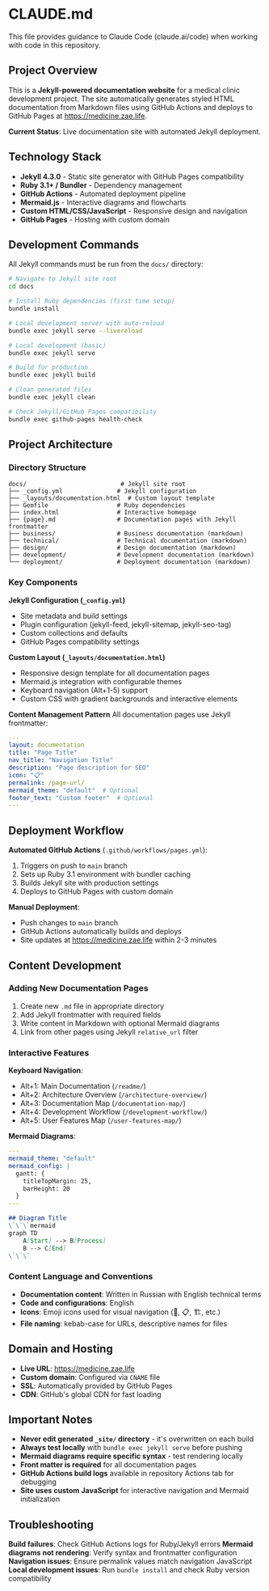 # CLAUDE.md

This file provides guidance to Claude Code (claude.ai/code) when working with code in this repository.

## Project Overview

This is a **Jekyll-powered documentation website** for a medical clinic development project. The site automatically generates styled HTML documentation from Markdown files using GitHub Actions and deploys to GitHub Pages at https://medicine.zae.life.

**Current Status**: Live documentation site with automated Jekyll deployment.

## Technology Stack

- **Jekyll 4.3.0** - Static site generator with GitHub Pages compatibility
- **Ruby 3.1+ / Bundler** - Dependency management
- **GitHub Actions** - Automated deployment pipeline
- **Mermaid.js** - Interactive diagrams and flowcharts
- **Custom HTML/CSS/JavaScript** - Responsive design and navigation
- **GitHub Pages** - Hosting with custom domain

## Development Commands

All Jekyll commands must be run from the `docs/` directory:

```bash
# Navigate to Jekyll site root
cd docs

# Install Ruby dependencies (first time setup)
bundle install

# Local development server with auto-reload
bundle exec jekyll serve --livereload

# Local development (basic)
bundle exec jekyll serve

# Build for production
bundle exec jekyll build

# Clean generated files
bundle exec jekyll clean

# Check Jekyll/GitHub Pages compatibility
bundle exec github-pages health-check
```

## Project Architecture

### Directory Structure
```
docs/                          # Jekyll site root
├── _config.yml               # Jekyll configuration
├── _layouts/documentation.html  # Custom layout template
├── Gemfile                   # Ruby dependencies
├── index.html                # Interactive homepage
├── {page}.md                 # Documentation pages with Jekyll frontmatter
├── business/                 # Business documentation (markdown)
├── technical/                # Technical documentation (markdown)
├── design/                   # Design documentation (markdown)
├── development/              # Development documentation (markdown)
└── deployment/               # Deployment documentation (markdown)
```

### Key Components

**Jekyll Configuration (`_config.yml`)**
- Site metadata and build settings
- Plugin configuration (jekyll-feed, jekyll-sitemap, jekyll-seo-tag)
- Custom collections and defaults
- GitHub Pages compatibility settings

**Custom Layout (`_layouts/documentation.html`)**
- Responsive design template for all documentation pages
- Mermaid.js integration with configurable themes
- Keyboard navigation (Alt+1-5) support
- Custom CSS with gradient backgrounds and interactive elements

**Content Management Pattern**
All documentation pages use Jekyll frontmatter:
```yaml
---
layout: documentation
title: "Page Title"
nav_title: "Navigation Title"
description: "Page description for SEO"
icon: "📋"
permalink: /page-url/
mermaid_theme: "default"  # Optional
footer_text: "Custom footer"  # Optional
---
```

## Deployment Workflow

**Automated GitHub Actions** (`.github/workflows/pages.yml`):
1. Triggers on push to `main` branch
2. Sets up Ruby 3.1 environment with bundler caching
3. Builds Jekyll site with production settings
4. Deploys to GitHub Pages with custom domain

**Manual Deployment**:
- Push changes to `main` branch
- GitHub Actions automatically builds and deploys
- Site updates at https://medicine.zae.life within 2-3 minutes

## Content Development

### Adding New Documentation Pages

1. Create new `.md` file in appropriate directory
2. Add Jekyll frontmatter with required fields
3. Write content in Markdown with optional Mermaid diagrams
4. Link from other pages using Jekyll `relative_url` filter

### Interactive Features

**Keyboard Navigation**:
- Alt+1: Main Documentation (`/readme/`)
- Alt+2: Architecture Overview (`/architecture-overview/`)
- Alt+3: Documentation Map (`/documentation-map/`)
- Alt+4: Development Workflow (`/development-workflow/`)
- Alt+5: User Features Map (`/user-features-map/`)

**Mermaid Diagrams**:
```yaml
---
mermaid_theme: "default"
mermaid_config: |
  gantt: {
    titleTopMargin: 25,
    barHeight: 20
  }
---
```

```markdown
## Diagram Title
\`\`\`mermaid
graph TD
    A[Start] --> B[Process]
    B --> C[End]
\`\`\`
```

### Content Language and Conventions

- **Documentation content**: Written in Russian with English technical terms
- **Code and configurations**: English
- **Icons**: Emoji icons used for visual navigation (🏥, 📋, 🏗️, etc.)
- **File naming**: kebab-case for URLs, descriptive names for files

## Domain and Hosting

- **Live URL**: https://medicine.zae.life
- **Custom domain**: Configured via `CNAME` file
- **SSL**: Automatically provided by GitHub Pages
- **CDN**: GitHub's global CDN for fast loading

## Important Notes

- **Never edit generated `_site/` directory** - it's overwritten on each build
- **Always test locally** with `bundle exec jekyll serve` before pushing
- **Mermaid diagrams require specific syntax** - test rendering locally
- **Front matter is required** for all documentation pages
- **GitHub Actions build logs** available in repository Actions tab for debugging
- **Site uses custom JavaScript** for interactive navigation and Mermaid initialization

## Troubleshooting

**Build failures**: Check GitHub Actions logs for Ruby/Jekyll errors
**Mermaid diagrams not rendering**: Verify syntax and frontmatter configuration
**Navigation issues**: Ensure permalink values match navigation JavaScript
**Local development issues**: Run `bundle install` and check Ruby version compatibility